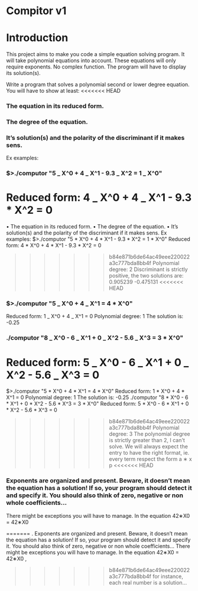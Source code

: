 # Compitor v1

# Introduction

This project aims to make you code a simple equation solving program. It will take polynomial equations into account. These equations will only require exponents. No complex
function. The program will have to display its solution(s).

Write a program that solves a polynomial second or lower degree equation. You will have
to show at least:
<<<<<<< HEAD

### The equation in its reduced form.

### The degree of the equation.

### It’s solution(s) and the polarity of the discriminant if it makes sens.

Ex examples:

### $>./computor "5 _ X^0 + 4 _ X^1 - 9.3 _ X^2 = 1 _ X^0"

Reduced form: 4 _ X^0 + 4 _ X^1 - 9.3 \* X^2 = 0
=======
• The equation in its reduced form.
• The degree of the equation.
• It’s solution(s) and the polarity of the discriminant if it makes sens.
Ex examples:
$>./computor "5 * X^0 + 4 * X^1 - 9.3 * X^2 = 1 * X^0"
Reduced form: 4 * X^0 + 4 * X^1 - 9.3 * X^2 = 0
>>>>>>> b84e871b6de64ac49eee220022a3c777bda8bb4f
Polynomial degree: 2
Discriminant is strictly positive, the two solutions are:
0.905239
-0.475131
<<<<<<< HEAD

### $>./computor "5 _ X^0 + 4 _ X^1 = 4 \* X^0"

Reduced form: 1 _ X^0 + 4 _ X^1 = 0
Polynomial degree: 1
The solution is:
-0.25

### ./computor "8 _ X^0 - 6 _ X^1 + 0 _ X^2 - 5.6 _ X^3 = 3 \* X^0"

Reduced form: 5 _ X^0 - 6 _ X^1 + 0 _ X^2 - 5.6 _ X^3 = 0
=======
$>./computor "5 * X^0 + 4 * X^1 = 4 * X^0"
Reduced form: 1 * X^0 + 4 * X^1 = 0
Polynomial degree: 1
The solution is:
-0.25
./computor "8 * X^0 - 6 * X^1 + 0 * X^2 - 5.6 * X^3 = 3 * X^0"
Reduced form: 5 * X^0 - 6 * X^1 + 0 * X^2 - 5.6 * X^3 = 0
>>>>>>> b84e871b6de64ac49eee220022a3c777bda8bb4f
Polynomial degree: 3
The polynomial degree is strictly greater than 2, I can't solve.
We will always expect the entry to have the right format, ie. every term respect the
form a ∗ x
p
<<<<<<< HEAD

### Exponents are organized and present. Beware, it doesn’t mean the equation has a solution! If so, your program should detect it and specify it. You should also think of zero, negative or non whole coefficients...

There might be exceptions you will have to manage. In the equation 42∗X0 = 42∗X0

=======
. Exponents are organized and present. Beware, it doesn’t mean the equation
has a solution! If so, your program should detect it and specify it. You should also think
of zero, negative or non whole coefficients...
There might be exceptions you will have to manage. In the equation 42∗X0 = 42∗X0
,
>>>>>>> b84e871b6de64ac49eee220022a3c777bda8bb4f
for instance, each real number is a solution...
